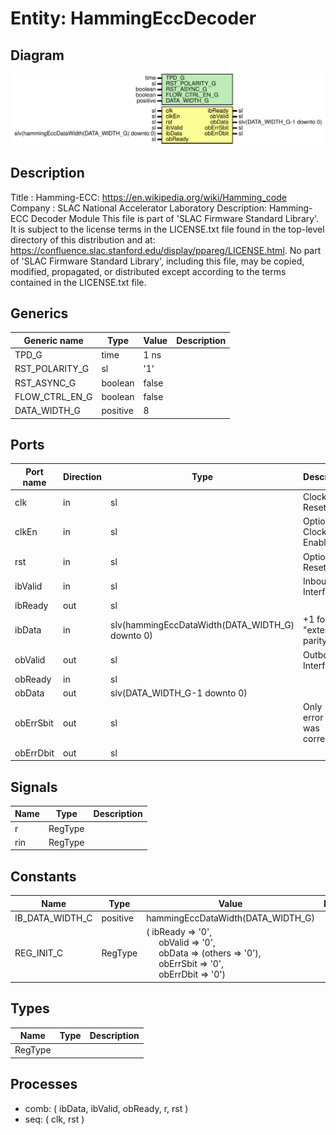 # Entity: HammingEccDecoder

## Diagram

![Diagram](HammingEccDecoder.svg "Diagram")
## Description

Title      : Hamming-ECC: https://en.wikipedia.org/wiki/Hamming_code
Company    : SLAC National Accelerator Laboratory
Description: Hamming-ECC Decoder Module
This file is part of 'SLAC Firmware Standard Library'.
It is subject to the license terms in the LICENSE.txt file found in the
top-level directory of this distribution and at:
   https://confluence.slac.stanford.edu/display/ppareg/LICENSE.html.
No part of 'SLAC Firmware Standard Library', including this file,
may be copied, modified, propagated, or distributed except according to
the terms contained in the LICENSE.txt file.
## Generics

| Generic name   | Type     | Value | Description |
| -------------- | -------- | ----- | ----------- |
| TPD_G          | time     | 1 ns  |             |
| RST_POLARITY_G | sl       | '1'   |             |
| RST_ASYNC_G    | boolean  | false |             |
| FLOW_CTRL_EN_G | boolean  | false |             |
| DATA_WIDTH_G   | positive | 8     |             |
## Ports

| Port name | Direction | Type                                            | Description                         |
| --------- | --------- | ----------------------------------------------- | ----------------------------------- |
| clk       | in        | sl                                              | Clock and Reset                     |
| clkEn     | in        | sl                                              | Optional Clock Enable               |
| rst       | in        | sl                                              | Optional Reset                      |
| ibValid   | in        | sl                                              | Inbound Interface                   |
| ibReady   | out       | sl                                              |                                     |
| ibData    | in        | slv(hammingEccDataWidth(DATA_WIDTH_G) downto 0) | +1 for the "extended parity bit"    |
| obValid   | out       | sl                                              | Outbound Interface                  |
| obReady   | in        | sl                                              |                                     |
| obData    | out       | slv(DATA_WIDTH_G-1 downto 0)                    |                                     |
| obErrSbit | out       | sl                                              | Only 1 bit error that was corrected |
| obErrDbit | out       | sl                                              |                                     |
## Signals

| Name | Type    | Description |
| ---- | ------- | ----------- |
| r    | RegType |             |
| rin  | RegType |             |
## Constants

| Name            | Type     | Value                                                                                                                                                                                                                                                                                  | Description |
| --------------- | -------- | -------------------------------------------------------------------------------------------------------------------------------------------------------------------------------------------------------------------------------------------------------------------------------------- | ----------- |
| IB_DATA_WIDTH_C | positive |  hammingEccDataWidth(DATA_WIDTH_G)                                                                                                                                                                                                                                                     |             |
| REG_INIT_C      | RegType  |  (       ibReady   => '0',<br><span style="padding-left:20px">       obValid   => '0',<br><span style="padding-left:20px">       obData    => (others => '0'),<br><span style="padding-left:20px">       obErrSbit => '0',<br><span style="padding-left:20px">       obErrDbit => '0') |             |
## Types

| Name    | Type | Description |
| ------- | ---- | ----------- |
| RegType |      |             |
## Processes
- comb: ( ibData, ibValid, obReady, r, rst )
- seq: ( clk, rst )
